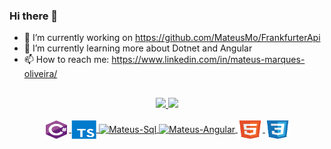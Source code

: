 ### Hi there 👋

- 🔭 I’m currently working on https://github.com/MateusMo/FrankfurterApi
- 🌱 I’m currently learning more about Dotnet and Angular
- 📫 How to reach me: https://www.linkedin.com/in/mateus-marques-oliveira/

##

<div align="center" style="display: inline_block">
  <a href="https://github.com/rafaballerini">
  <img height="160em" src="https://github-readme-stats.vercel.app/api?username=MateusMo&show_icons=true&theme=tokyonight&include_all_commits=true&count_private=true"/>
  <img height="160em" src="https://github-readme-stats.vercel.app/api/top-langs/?username=MateusMo&layout=compact&langs_count=7&theme=tokyonight"/>
</div>
<div align="center" style="display: inline_block"><br>
  <img align="center" alt="Mateus-Csharp" height="30" width="40" src="https://raw.githubusercontent.com/devicons/devicon/master/icons/csharp/csharp-original.svg">
  <img align="center" alt="Mateus-Ts" height="30" width="40" src="https://raw.githubusercontent.com/devicons/devicon/master/icons/typescript/typescript-plain.svg">
  <img align="center" alt="Mateus-Sql" height="30" width="40" src="https://cdn.jsdelivr.net/gh/devicons/devicon/icons/microsoftsqlserver/microsoftsqlserver-plain-wordmark.svg">
  <img align="center" alt="Mateus-Angular" height="30" width="40" src="https://cdn.jsdelivr.net/gh/devicons/devicon/icons/angularjs/angularjs-original.svg">
  <img align="center" alt="Mateus-HTML" height="30" width="40" src="https://raw.githubusercontent.com/devicons/devicon/master/icons/html5/html5-original.svg">
  <img align="center" alt="Mateus-CSS" height="30" width="40" src="https://raw.githubusercontent.com/devicons/devicon/master/icons/css3/css3-original.svg">
</div>
